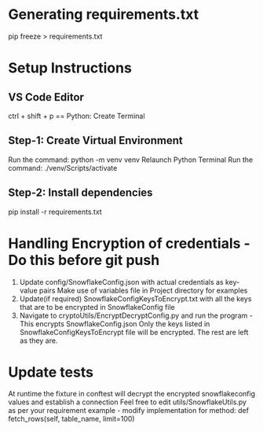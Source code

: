 # Generating requirements.txt
pip freeze > requirements.txt

# Setup Instructions
## VS Code Editor
ctrl + shift + p == Python: Create Terminal

## Step-1: Create Virtual Environment
Run the command: python -m venv venv
Relaunch Python Terminal
Run the command: ./venv/Scripts/activate

## Step-2: Install dependencies
pip install -r requirements.txt

# Handling Encryption of credentials - Do this before git push
1. Update config/SnowflakeConfig.json with actual credentials as key-value pairs
    Make use of variables file in Project directory for examples
2. Update(if required) SnowflakeConfigKeysToEncrypt.txt with all the keys that are to be encrypted in SnowflakeConfig file
3. Navigate to cryptoUtils/EncryptDecryptConfig.py and run the program - This encrypts SnowflakeConfig.json 
    Only the keys listed in SnowflakeConfigKeysToEncrypt file will be encrypted. The rest are left as they are.

# Update tests
 At runtime the fixture in conftest will decrypt the encrypted snowflakeconfig values and establish a connection
 Feel free to edit utils/SnowflakeUtils.py as per your requirement
    example - modify implementation for method: def fetch_rows(self, table_name, limit=100)